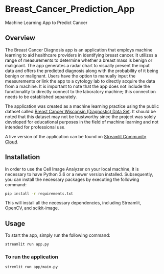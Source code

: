 # Breast_Cancer_Prediction_App
Machine Learning App to Predict Cancer

## Overview

The Breast Cancer Diagnosis app is an application that employs machine learning to aid healthcare providers in identifying breast cancer. It utilizes a range of measurements to determine whether a breast mass is benign or malignant. The app generates a radar chart to visually present the input data and offers the predicted diagnosis along with the probability of it being benign or malignant. Users have the option to manually input the measurements or link the app to a cytology lab to directly acquire the data from a machine. It is important to note that the app does not include the functionality to directly connect to the laboratory machine; this connection needs to be established separately.

The application was created as a machine learning practice using the public dataset called  [Breast Cancer Wisconsin (Diagnostic) Data Set](https://www.kaggle.com/datasets/uciml/breast-cancer-wisconsin-data). It should be noted that this dataset may not be trustworthy since the project was solely developed for educational purposes in the field of machine learning and not intended for professional use.

A live version of the application can be found on [Streamlit Community Cloud](https://alejandro-ao-streamlit-cancer-predict-appmain-uitjy1.streamlit.app/). 

## Installation

In order to use the Cell Image Analyzer on your local machine, it is necessary to have Python 3.6 or a newer version installed. Subsequently, you can install the necessary packages by executing the following command:

```bash
pip install -r requirements.txt
```

This will install all the necessary dependencies, including Streamlit, OpenCV, and scikit-image.

## Usage
To start the app, simply run the following command:

```bash
streamlit run app.py
```


### To run the application
```
stremlit run app/main.py
```